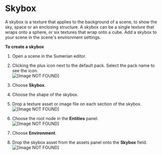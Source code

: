 # Skybox<a name="assets-skybox"></a>

A skybox is a texture that applies to the background of a scene, to show the sky, space or an enclosing structure\. A skybox can be a single texture that wraps onto a sphere, or six textures that wrap onto a cube\. Add a skybox to your scene in the scene's environment settings\.

**To create a skybox**

1. Open a scene in the Sumerian editor\.

1. Clicking the plus icon next to the default pack\. Select the pack name to see the icon\.  
![\[Image NOT FOUND\]](http://docs.aws.amazon.com/sumerian/latest/userguide/images/assets-bin-add.png)

1. Choose **Skybox**\.

1. Choose the shape of the skybox\.

1. Drop a texture asset or image file on each section of the skybox\.  
![\[Image NOT FOUND\]](http://docs.aws.amazon.com/sumerian/latest/userguide/images/assets-skybox-textures.png)

1. Choose the root node in the **Entities** panel\.  
![\[Image NOT FOUND\]](http://docs.aws.amazon.com/sumerian/latest/userguide/images/editor-entities-scene.png)

1. Choose **Environment**\.

1. Drop the skybox asset from the assets panel onto the **Skybox** field\.  
![\[Image NOT FOUND\]](http://docs.aws.amazon.com/sumerian/latest/userguide/)